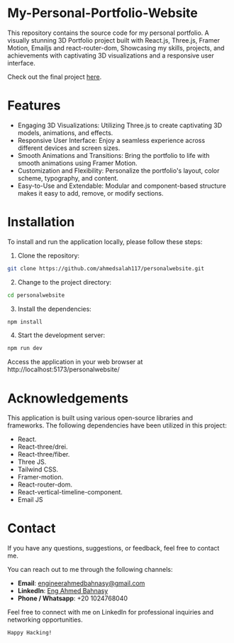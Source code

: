 # My-Personal-Portfolio-Website

This repository contains the source code for my personal portfolio. A visually stunning 3D Portfolio project built with React.js, Three.js, Framer Motion, Emailjs and react-router-dom, Showcasing my skills, projects, and achievements with captivating 3D visualizations and a responsive user interface.


Check out the final project [here](https://ahmedsalah117.github.io/personalwebsite/).

# Features

- Engaging 3D Visualizations: Utilizing Three.js to create captivating 3D models, animations, and effects.
- Responsive User Interface: Enjoy a seamless experience across different devices and screen sizes.
- Smooth Animations and Transitions: Bring the portfolio to life with smooth animations using Framer Motion.
- Customization and Flexibility: Personalize the portfolio's layout, color scheme, typography, and content.
- Easy-to-Use and Extendable: Modular and component-based structure makes it easy to add, remove, or modify sections.


# Installation

To install and run the application locally, please follow these steps:

1. Clone the repository:

```bash copy
git clone https://github.com/ahmedsalah117/personalwebsite.git

```

2. Change to the project directory:

```bash copy
cd personalwebsite

```

3. Install the dependencies:

```bash copy
npm install

```

4. Start the development server:

```bash Copy
npm run dev

```

Access the application in your web browser at http://localhost:5173/personalwebsite/

# Acknowledgements

This application is built using various open-source libraries and frameworks. The following dependencies have been utilized in this project:

- React.
- React-three/drei.
- React-three/fiber.
- Three JS.
- Tailwind CSS.
- Framer-motion.
- React-router-dom.
- React-vertical-timeline-component.
- Email JS

# Contact

If you have any questions, suggestions, or feedback, feel free to contact me.

You can reach out to me through the following channels:

- **Email**: [engineerahmedbahnasy@gmail.com](mailto:engineerahmedbahnasy@gmail.com)
- **LinkedIn**: [Eng Ahmed Bahnasy](https://www.linkedin.com/in/eng-ahmed-bahnasy/)
- **Phone / Whatsapp**: +20 1024768040

Feel free to connect with me on LinkedIn for professional inquiries and networking opportunities.

```
Happy Hacking!
```

